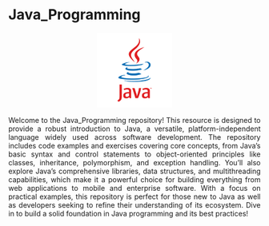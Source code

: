 # Java_Programming
<div align="center">
<img src="Assets/java-programming.png"  width="150" height="auto">
</div>
<p align="justify">Welcome to the Java_Programming repository! This resource is designed to provide a robust introduction to Java, a versatile, platform-independent language widely used across software development. The repository includes code examples and exercises covering core concepts, from Java’s basic syntax and control statements to object-oriented principles like classes, inheritance, polymorphism, and exception handling. You’ll also explore Java’s comprehensive libraries, data structures, and multithreading capabilities, which make it a powerful choice for building everything from web applications to mobile and enterprise software. With a focus on practical examples, this repository is perfect for those new to Java as well as developers seeking to refine their understanding of its ecosystem. Dive in to build a solid foundation in Java programming and its best practices!</p>
